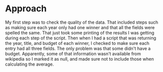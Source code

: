 # Approach

My first step was to check the quality of the data. That included steps such as making sure each year only had one winner and that all the fields were spelled the same. That just took some printing of the results I was getting during each step of the script. Then when I had a script that was returning the year, title, and budget of each winner, I checked to make sure each entry had all three fields. The only problem was that some didn't have a budget. Apparently, some of that information wasn't available from wikipedia so I marked it as null, and made sure not to include those when calculating the average.
